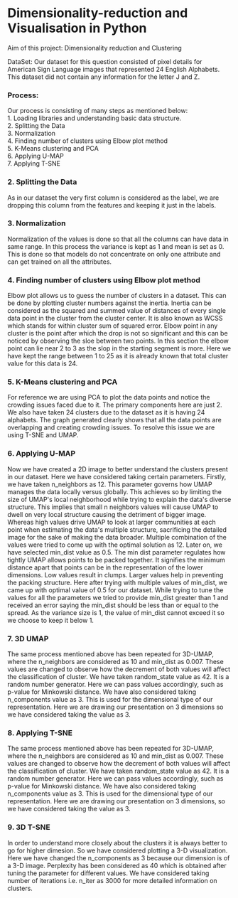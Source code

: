 # Dimensionality-reduction and Visualisation in Python
 
Aim of this project: Dimensionality reduction and Clustering

DataSet: Our dataset for this question consisted of pixel details for American Sign Language images that represented 24 English Alphabets. This dataset did not contain any information for the letter J and Z.

<h3> Process:</h3>
Our process is consisting of many steps as mentioned below:<br>
1. Loading libraries and understanding basic data structure.<br>
2. Splitting the Data<br>
3. Normalization<br>
4. Finding number of clusters using Elbow plot method<br>
5. K-Means clustering and PCA<br>
6. Applying U-MAP<br>
7. Applying T-SNE<br>

<h3>2. Splitting the Data</h3>

As in our dataset the very first column is considered as the label, we are dropping this column from the features and keeping it just in the labels. <br>

<h3>3. Normalization</h3>

Normalization of the values is done so that all the columns can have data in same range. In this process the variance is kept as 1 and mean is set as 0. This is done so that models do not concentrate on only one attribute and can get trained on all the attributes.<br>

<h3>4. Finding number of clusters using Elbow plot method</h3>

Elbow plot allows us to guess the number of clusters in a dataset. This can be done by plotting cluster numbers against the inertia. Inertia can be considered as the squared and summed value of distances of every single data point in the cluster from the cluster center. It is also known as WCSS which stands for within cluster sum of squared error.
Elbow point in any cluster is the point after which the drop is not so significant and this can be noticed by observing the sloe between two points. In this section the elbow point can lie near 2 to 3 as the slop in the starting segment is more.
Here we have kept the range between 1 to 25 as it is already known that total cluster value for this data is 24.

<h3>5. K-Means clustering and PCA</h3>
For reference we are using PCA to plot the data points and notice the crowding issues faced due to it. The primary components here are just 2. We also have taken 24 clusters due to the dataset as it is having 24 alphabets.
The graph generated clearly shows that all the data points are overlapping and creating crowding issues. To resolve this issue we are using T-SNE and UMAP.<br>

<h3>6. Applying U-MAP</h3>

Now we have created a 2D image to better understand the clusters present in our dataset. Here we have considered taking certain parameters. Firstly, we have taken n_neighbors as 12. This parameter governs how UMAP manages the data locally versus globally. This achieves so by limiting the size of UMAP's local neighborhood while trying to explain the data's diverse structure. This implies that small n neighbors values will cause UMAP to dwell on very local structure causing the detriment of bigger image. Whereas high values drive UMAP to look at larger communities at each point when estimating the data's multiple structure, sacrificing the detailed image for the sake of making the data broader. Multiple combination of the values were tried to come up with the optimal solution as 12.
Later on, we have selected min_dist value as 0.5. The min dist parameter regulates how tightly UMAP allows points to be packed together. It signifies the minimum distance apart that points can be in the representation of the lower dimensions. Low values result in clumps. Larger values help in preventing the packing structure. Here after trying with multiple values of min_dist, we came up with optimal value of 0.5 for our dataset.
While trying to tune the values for all the parameters we tried to provide min_dist greater than 1 and received an error saying the min_dist should be less than or equal to the spread. As the variance size is 1, the value of min_dist cannot exceed it so we choose to keep it below 1.<br>

<h3>7. 3D UMAP</h3>

The same process mentioned above has been repeated for 3D-UMAP, where the n_neighbors are considered as 10 and min_dist as 0.007. These values are changed to observe how the decrement of both values will affect the classification of cluster.
We have taken random_state value as 42. It is a random number generator. Here we can pass values accordingly, such as p-value for Minkowski distance.
We have also considered taking n_components value as 3. This is used for the dimensional type of our representation. Here we are drawing our presentation on 3 dimensions so we have considered taking the value as 3.<br>

<h3>8. Applying T-SNE</h3>

The same process mentioned above has been repeated for 3D-UMAP, where the n_neighbors are considered as 10 and min_dist as 0.007. These values are changed to observe how the decrement of both values will affect the classification of cluster.
We have taken random_state value as 42. It is a random number generator. Here we can pass values accordingly, such as p-value for Minkowski distance.
We have also considered taking n_components value as 3. This is used for the dimensional type of our representation. Here we are drawing our presentation on 3 dimensions, so we have considered taking the value as 3. <br>

<h3>9. 3D T-SNE</h3>

In order to understand more closely about the clusters it is always better to go for higher dimesion. So we have considered plotting a 3-D visualization.
Here we have changed the n_components as 3 because our dimension is of a 3-D image.
Perplexity has been considered as 40 which is obtained after tuning the parameter for different values. We have considered taking number of iterations i.e. n_iter as 3000 for more detailed information on clusters. <br>





